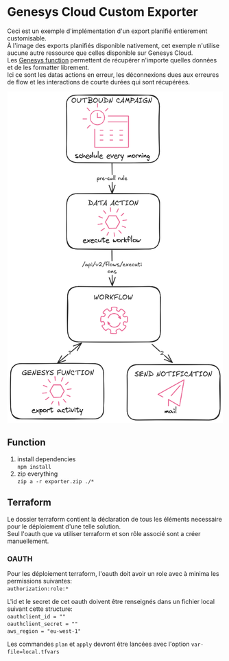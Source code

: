 # Genesys Cloud Custom Exporter
Ceci est un exemple d'implémentation d'un export planifié entierement customisable.  
À l'image des exports planifiés disponible nativement, cet exemple n'utilise aucune autre ressource que celles disponible sur Genesys Cloud.  
Les [Genesys function](https://developer.genesys.cloud/blog/2025-01-14-genesys-functions/) permettent de récupérer n'importe quelles données et de les formatter librement.  
Ici ce sont les datas actions en erreur, les déconnexions dues aux erreures de flow et les interactions de courte durées qui sont récupérées.  

![](docs/schedule-exporter.png)

## Function
1. install dependencies  
```npm install```
2. zip everything  
```zip a -r exporter.zip ./*```

## Terraform
Le dossier terraform contient la déclaration de tous les éléments necessaire pour le déploiement d'une telle solution.  
Seul l'oauth que va utiliser terraform et son rôle associé sont a créer manuellement.  

### OAUTH
Pour les déploiement terraform, l'oauth doit avoir un role avec à minima les permissions suivantes:  
`authorization:role:*`   

L'id et le secret de cet oauth doivent être renseignés dans un fichier local suivant cette structure:  
`oauthclient_id = ""`  
`oauthclient_secret = ""`  
`aws_region = "eu-west-1"`  

Les commandes `plan` et `apply` devront être lancées avec l'option `var-file=local.tfvars`

